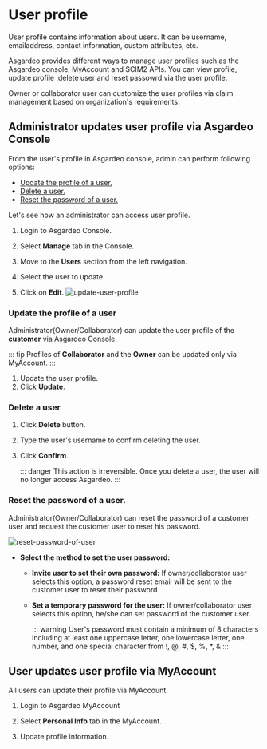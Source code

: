 # User profile

User profile contains information about users. It can be username, emailaddress, contact information, custom attributes, etc. 

Asgardeo provides different ways to manage user profiles such as the Asgardeo console, MyAccount and SCIM2 APIs.  You can view profile, update profile ,delete user and  reset passowrd via the user profile. 

Owner or collaborator user can customize the user profiles via claim management based on organization's requirements.

## Administrator updates user profile via Asgardeo Console

From the user's profile in Asgardeo console, admin can perform following options:
 - [Update the profile of a user.](#update-the-profile-of-a-user)
 - [Delete a user.](#delete-a-user)
 - [Reset the password of a user.](#reset-the-password-of-a-user)
 
Let's see how an administrator can access user profile.
 1. Login to Asgardeo Console. 

 2. Select **Manage** tab in the Console.

 3. Move to the **Users** section from the left navigation.

 4. Select the user to update.

 5. Click on **Edit**.
     <img :src="$withBase('/assets/img/guides/users/update-user-profile.png')" alt="update-user-profile">
    
    
### Update the profile of a user

Administrator(Owner/Collaborator) can update the user profile of the **customer** via Asgardeo Console.
    
::: tip
Profiles of **Collaborator** and the **Owner** can be updated only via MyAccount.
:::

1. Update the user profile.
2. Click **Update**.

### Delete a user

1. Click **Delete** button.

2. Type the user's username to confirm deleting the user.

3. Click **Confirm**.
         
     ::: danger
     This action is irreversible. Once you delete a user, the user will no longer access Asgardeo.
     :::

### Reset the password of a user.

Administrator(Owner/Collaborator) can reset the password of a customer user and request the customer user to reset his password.

<img :src="$withBase('/assets/img/guides/users/reset-password-of-user.png')" alt="reset-password-of-user">

- **Select the method to set the user password:**
      
  - **Invite user to set their own password:**
    If owner/collaborator user selects this option, a password reset email will be sent to the customer user to reset their password
      
  - **Set a temporary password for the user:**
    If owner/collaborator user selects this option, he/she can set password of the customer user.<br>
          
      ::: warning
      User's password must contain a minimum of 8 characters including at least one uppercase letter, one lowercase letter, one number, and one special character from !, @, #, $, %, *, &
      :::
      
## User updates user profile via MyAccount

All users can update their profile via MyAccount.

1. Login to Asgardeo MyAccount

2. Select **Personal Info** tab in the MyAccount.

3. Update profile information.
